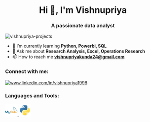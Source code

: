 
<h1 align="center">Hi 👋, I'm Vishnupriya</h1>
<h3 align="center">A passionate data analyst </h3>

<p align="left"> <img src="https://komarev.com/ghpvc/?username=vishnupriya-projects&label=Profile%20views&color=0e75b6&style=flat" alt="vishnupriya-projects" /> </p>

- 🌱 I’m currently learning **Python, Powerbi, SQL**
- 💬 Ask me about **Research Analysis, Excel, Operations Research**
- 📫 How to reach me **vishnupriyakunda24@gmail.com**

<h3 align="left">Connect with me:</h3>
<p align="left">
<a href="https://linkedin.com/in/www.linkedin.com/in/vishnupriya1998" target="blank"><img align="center" src="https://raw.githubusercontent.com/rahuldkjain/github-profile-readme-generator/master/src/images/icons/Social/linked-in-alt.svg" alt="www.linkedin.com/in/vishnupriya1998" height="30" width="40" /></a>
</p>

<h3 align="left">Languages and Tools:</h3>
<p align="left"> <a href="https://www.mysql.com/" target="_blank" rel="noreferrer"> <img src="https://raw.githubusercontent.com/devicons/devicon/master/icons/mysql/mysql-original-wordmark.svg" alt="mysql" width="40" height="40"/>  </a> <a href="https://www.python.org" target="_blank" rel="noreferrer"> <img src="https://raw.githubusercontent.com/devicons/devicon/master/icons/python/python-original.svg" alt="python" width="40" height="40"/> </a> </p>






